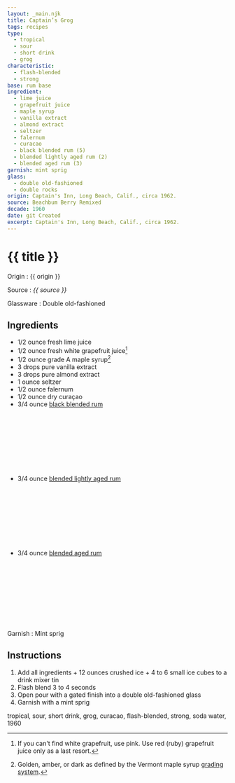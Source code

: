 ```yaml
---
layout: _main.njk
title: Captain’s Grog
tags: recipes
type:
  - tropical
  - sour
  - short drink
  - grog
characteristic:
  - flash-blended
  - strong
base: rum base
ingredient:
  - lime juice
  - grapefruit juice
  - maple syrup
  - vanilla extract
  - almond extract
  - seltzer
  - falernum
  - curacao
  - black blended rum (5)
  - blended lightly aged rum (2)
  - blended aged rum (3)
garnish: mint sprig
glass:
  - double old-fashioned
  - double rocks
origin: Captain's Inn, Long Beach, Calif., circa 1962.
source: Beachbum Berry Remixed
decade: 1960
date: git Created
excerpt: Captain's Inn, Long Beach, Calif., circa 1962.
---
```

<!-- markdownlint-disable MD025 -->
# {{ title }}
<!-- markdownlint-enable MD025 -->

Origin
  : {{ origin }}

Source
  : <cite><span data-pagefind-filter="Source">{{ source }}</span></cite>

Glassware
  : <span data-pagefind-filter="Glassware">Double old-fashioned</span>

## Ingredients

* 1/2 ounce fresh lime juice
* 1/2 ounce fresh white grapefruit juice[^1]
* 1/2 ounce grade A maple syrup[^2]
* 3 drops pure vanilla extract
* 3 drops pure almond extract
* 1 ounce seltzer
* 1/2 ounce falernum
* 1/2 ounce dry curaçao
* 3/4 ounce [black blended rum](/11-rum-black-blended/)<icon-l space="1em" class="bigger" label="(5)"><span class="with-icon"><svg class="icon"><use href="/assets/images/icons/circle-5.svg#circle-5"></use></svg></span></icon-l>
* 3/4 ounce [blended lightly aged rum](/rums/04-rum-blended-lightly-aged/)<icon-l space="1em" class="bigger" label="(2)"><span class="with-icon"><svg class="icon"><use href="/assets/images/icons/circle-2.svg#circle-2"></use></svg></span></icon-l>
* 3/4 ounce [blended aged rum](/rums/05-rum-blended-aged/)<icon-l space="1em" class="bigger" label="(3)"><span class="with-icon"><svg class="icon"><use href="/assets/images/icons/circle-3.svg#circle-3"></use></svg></span></icon-l>

[^1]: If you can't find white grapefruit, use pink. Use red (ruby) grapefruit juice only as a last resort.

[^2]: Golden, amber, or dark as defined by the Vermont maple syrup <a href="https://vermontmaple.org/maple-syrup-grades" target="_blank" rel="external noopener">grading system</a>.

Garnish
  : <span data-pagefind-filter="Garnish">Mint sprig</span>

## Instructions

1. Add all ingredients + 12 ounces crushed ice + 4 to 6 small ice cubes to a drink mixer tin
2. Flash blend 3 to 4 seconds
3. Open pour with a gated finish into a double old-fashioned glass
4. Garnish with a mint sprig

</tiki-callout>

<div
  class="sr-only"
  data-cat[0]="Drink"
  data-type[0]="Tropical"
  data-type[1]="Sour"
  data-type[2]="Short drink"
  data-type[3]="Grog"
  data-char[0]="Flash-blended"
  data-char[1]="Strong"
  data-origin[0]="Captain’s Inn, Long Beach, Calif."
  data-base[0]="Rum/Cane spirits"
  data-ingredient[0]="Lime juice"
  data-ingredient[1]="Grapefruit juice"
  data-ingredient[2]="Maple syrup"
  data-ingredient[3]="Vanilla extract"
  data-ingredient[4]="Almond extract"
  data-ingredient[5]="Seltzer"
  data-ingredient[6]="Soda water"
  data-ingredient[7]="Falernum"
  data-ingredient[8]="Curaçao, dry"
  data-ingredient[9]="Curaçao"
  data-ingredient[10]="Black blended rum [5]"
  data-ingredient[11]="Blended lightly aged rum [2]"
  data-ingredient[12]="Blended aged rum [3]"
  data-juice[0]="Lime juice"
  data-juice[1]="Grapefruit juice"
  data-syrup[0]="Maple syrup"
  data-pantry[0]="Vanilla extract"
  data-pantry[1]="Almond extract"
  data-pantry[2]="Mint sprig"
  data-soda[0]="Seltzer"
  data-soda[1]="Soda water"
  data-liquor[0]="Falernum"
  data-liquor[1]="Curaçao, dry"
  data-liquor[2]="Curaçao"
  data-liquor[3]="Black blended rum [5]"
  data-liquor[4]="Blended lightly aged rum [2]"
  data-liquor[5]="Blended aged rum [3]"
  data-glass[0]="Double rocks"
  data-decade[0]="1960"
  data-pagefind-filter="
    Category[data-cat[0]],
    Type[data-type[0]],
    Type[data-type[1]],
    Type[data-type[2]],
    Type[data-type[3]],
    Characteristic[data-char[0]],
    Characteristic[data-char[1]],
    Origin[data-origin[0]],
    Base[data-base[0]],
    Ingredient[data-ingredient[0]],
    Ingredient[data-ingredient[1]],
    Ingredient[data-ingredient[2]],
    Ingredient[data-ingredient[3]],
    Ingredient[data-ingredient[4]],
    Ingredient[data-ingredient[5]],
    Ingredient[data-ingredient[6]],
    Ingredient[data-ingredient[7]],
    Ingredient[data-ingredient[8]],
    Ingredient[data-ingredient[9]],
    Ingredient[data-ingredient[10]],
    Ingredient[data-ingredient[11]],
    Ingredient[data-ingredient[12]],
    Juice[data-juice[0]],
    Juice[data-juice[1]],
    Syrup[data-syrup[0]],
    Pantry[data-pantry[0]],
    Pantry[data-pantry[1]],
    Pantry[data-pantry[2]],
    Soda & seltzer[data-soda[0]],
    Soda & seltzer[data-soda[1]],
    Liquor[data-liquor[0]],
    Liquor[data-liquor[1]],
    Liquor[data-liquor[2]],
    Liquor[data-liquor[3]],
    Liquor[data-liquor[4]],
    Glassware[data-glass[0]],
    Decade[data-decade[0]]
  "
>
</div>

<div class="keywords" aria-hidden>tropical, sour, short drink, grog, curacao, flash-blended, strong, soda water, 1960</div>
